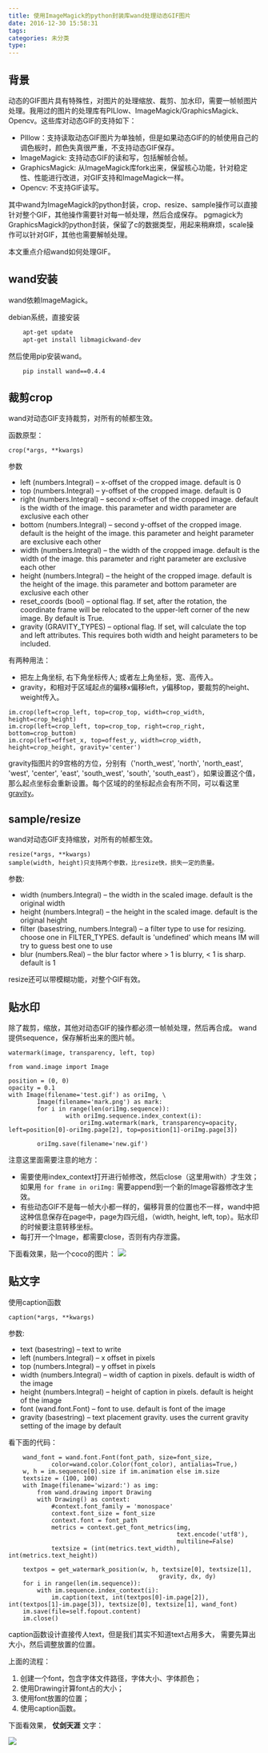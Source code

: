 ```yaml
---
title: 使用ImageMagick的python封装库wand处理动态GIF图片
date: 2016-12-30 15:58:31
tags:
categories: 未分类
type:
---
```


## 背景

动态的GIF图片具有特殊性，对图片的处理缩放、裁剪、加水印，需要一帧帧图片处理。我用过的图片的处理库有PILlow、ImageMagick/GraphicsMagick、Opencv。这些库对动态GIF的支持如下：

* PIllow：支持读取动态GIF图片为单独帧，但是如果动态GIF的的帧使用自己的调色板时，颜色失真很严重，不支持动态GIF保存。
* ImageMagick: 支持动态GIF的读和写，包括解帧合帧。
* GraphicsMagick: 从ImageMagick库fork出来，保留核心功能，针对稳定性、性能进行改进，对GIF支持和ImageMagick一样。
* Opencv: 不支持GIF读写。

其中wand为ImageMagick的python封装，crop、resize、sample操作可以直接针对整个GIF，其他操作需要针对每一帧处理，然后合成保存。
pgmagick为GraphicsMagick的python封装，保留了c的数据类型，用起来稍麻烦，scale操作可以针对GIF，其他也需要解帧处理。

本文重点介绍wand如何处理GIF。


## wand安装

wand依赖ImageMagick。

debian系统，直接安装

``` bash
    apt-get update
    apt-get install libmagickwand-dev
```

然后使用pip安装wand。

```
    pip install wand==0.4.4
```

## 裁剪crop

wand对动态GIF支持裁剪，对所有的帧都生效。

函数原型：

``` blockquote
crop(*args, **kwargs)
```

参数

* left (numbers.Integral) – x-offset of the cropped image. default is 0
* top (numbers.Integral) – y-offset of the cropped image. default is 0
* right (numbers.Integral) – second x-offset of the cropped image. default is the width of the image. this parameter and width parameter are exclusive each other
* bottom (numbers.Integral) – second y-offset of the cropped image. default is the height of the image. this parameter and height parameter are exclusive each other
* width (numbers.Integral) – the width of the cropped image. default is the width of the image. this parameter and right parameter are exclusive each other
* height (numbers.Integral) – the height of the cropped image. default is the height of the image. this parameter and bottom parameter are exclusive each other
* reset_coords (bool) – optional flag. If set, after the rotation, the coordinate frame will be relocated to the upper-left corner of the new image. By default is True.
* gravity (GRAVITY_TYPES) – optional flag. If set, will calculate the top and left attributes. This requires both width and height parameters to be included.

有两种用法：

* 把左上角坐标, 右下角坐标传人; 或者左上角坐标，宽、高传入。
* gravity，和相对于区域起点的偏移x偏移left，y偏移top，要裁剪的height、weight传入。

```
im.crop(left=crop_left, top=crop_top, width=crop_width, height=crop_height)
im.crop(left=crop_left, top=crop_top, right=crop_right, bottom=crop_buttom)
im.crop(left=offset_x, top=offest_y, width=crop_width, height=crop_height, gravity='center')
```
gravity指图片的9宫格的方位，分别有（'north_west', 'north', 'north_east', 'west', 'center', 'east', 'south_west', 'south', 'south_east'），如果设置这个值，那么起点坐标会重新设置。每个区域的的坐标起点会有所不同，可以看这里[gravity](http://blog.csdn.net/pzw_0612/article/details/52296910)。

## sample/resize
wand对动态GIF支持缩放，对所有的帧都生效。

```
resize(*args, **kwargs)
sample(width, height)只支持两个参数，比resize快，损失一定的质量。
```

参数:

* width (numbers.Integral) – the width in the scaled image. default is the original width
* height (numbers.Integral) – the height in the scaled image. default is the original height
* filter (basestring, numbers.Integral) – a filter type to use for resizing. choose one in FILTER_TYPES. default is 'undefined' which means IM will try to guess best one to use
* blur (numbers.Real) – the blur factor where > 1 is blurry, < 1 is sharp. default is 1

resize还可以带模糊功能，对整个GIF有效。



## 贴水印
除了裁剪，缩放，其他对动态GIF的操作都必须一帧帧处理，然后再合成。
wand提供sequence，保存解析出来的图片帧。

```
watermark(image, transparency, left, top)
```

```
from wand.image import Image

position = (0, 0)
opacity = 0.1
with Image(filename='test.gif') as oriImg, \
        Image(filename='mark.png') as mark:
        for i in range(len(oriImg.sequence)):
                with oriImg.sequence.index_context(i):
                    oriImg.watermark(mark, transparency=opacity, left=position[0]-oriImg.page[2], top=position[1]-oriImg.page[3])

        oriImg.save(filename='new.gif')

```

注意这里面需要注意的地方：

* 需要使用index_context打开进行帧修改，然后close（这里用with）才生效； 如果用 `for frame in oriImg:` 需要append到一个新的Image容器修改才生效。
* 有些动态GIF不是每一帧大小都一样的，偏移背景的位置也不一样，wand中把这种信息保存在page中，page为四元组，（width, height, left, top）。贴水印的时候要注意转移坐标。
* 每打开一个Image，都需要close，否则有内存泄露。

下面看效果，贴一个coco的图片：
![](watermark.gif)

## 贴文字

使用caption函数

```
caption(*args, **kwargs)
```



参数:

* text (basestring) – text to write
* left (numbers.Integral) – x offset in pixels
* top (numbers.Integral) – y offset in pixels
* width (numbers.Integral) – width of caption in pixels. default is width of the image
* height (numbers.Integral) – height of caption in pixels. default is height of the image
* font (wand.font.Font) – font to use. default is font of the image
* gravity (basestring) – text placement gravity. uses the current gravity setting of the image by default

看下面的代码：

```
    wand_font = wand.font.Font(font_path, size=font_size,
            color=wand.color.Color(font_color), antialias=True,)
    w, h = im.sequence[0].size if im.animation else im.size
    textsize = (100, 100)
    with Image(filename='wizard:') as img:
        from wand.drawing import Drawing
        with Drawing() as context:
            #context.font_family = 'monospace'
            context.font_size = font_size
            context.font = font_path
            metrics = context.get_font_metrics(img,
                                               text.encode('utf8'),
                                               multiline=False)
            textsize = (int(metrics.text_width), int(metrics.text_height))

    textpos = get_watermark_position(w, h, textsize[0], textsize[1],
                                          gravity, dx, dy)
    for i in range(len(im.sequence)):
        with im.sequence.index_context(i):
            im.caption(text, int(textpos[0]-im.page[2]), int(textpos[1]-im.page[3]), textsize[0], textsize[1], wand_font)
    im.save(file=self.fopout.content)
    im.close()

```

caption函数设计直接传人text，但是我们其实不知道text占用多大， 需要先算出大小，然后调整放置的位置。

上面的流程：
1. 创建一个font，包含字体文件路径，字体大小、字体颜色；
2. 使用Drawing计算font占的大小；
3. 使用font放置的位置；
4. 使用caption函数。

下面看效果， **仗剑天涯** 文字：

![](textmark.gif)





